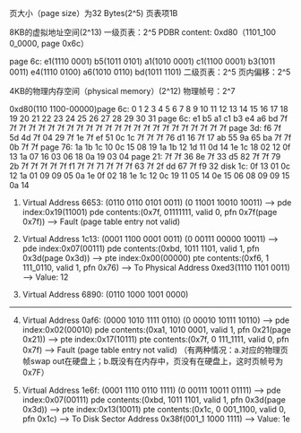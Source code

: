 
页大小（page size）为32 Bytes(2^5)
页表项1B

8KB的虚拟地址空间(2^13)
一级页表：2^5
PDBR content: 0xd80（1101_100 0_0000, page 0x6c）

page 6c: e1(1110 0001) b5(1011 0101) a1(1010 0001) c1(1100 0001)
         b3(1011 0011) e4(1110 0100) a6(1010 0110) bd(1011 1101)
二级页表：2^5
页内偏移：2^5

4KB的物理内存空间（physical memory）(2^12)
物理帧号：2^7

0xd80(110 1100-00000)page 6c:
		 0  1  2  3  4  5  6  7  8  9  10 11 12 13 14 15 16 17 18 19 20 21 22 23 24 25 26 27 28 29 30 31
page 6c: e1 b5 a1 c1 b3 e4 a6 bd 7f 7f 7f 7f 7f 7f 7f 7f 7f 7f 7f 7f 7f 7f 7f 7f 7f 7f 7f 7f 7f 7f 7f 7f 
page 3d: f6 7f 5d 4d 7f 04 29 7f 1e 7f ef 51 0c 1c 7f 7f 7f 76 d1 16 7f 17 ab 55 9a 65 ba 7f 7f 0b 7f 7f 
page 76: 1a 1b 1c 10 0c 15 08 19 1a 1b 12 1d 11 0d 14 1e 1c 18 02 12 0f 13 1a 07 16 03 06 18 0a 19 03 04 
page 21: 7f 7f 36 8e 7f 33 d5 82 7f 7f 79 2b 7f 7f 7f 7f 7f f1 7f 7f 71 7f 7f 7f 63 7f 2f dd 67 7f f9 32 
disk 1c: 0f 13 01 0c 12 1a 01 09 09 05 0a 1e 0f 02 18 1e 1c 12 0c 19 11 05 14 0e 15 06 08 09 09 15 0a 14 

1) Virtual Address 6653:
	(0110 0110 0101 0011)
	(0 11001 10010 10011)
  --> pde index:0x19(11001)  pde contents:(0x7f, 01111111, valid 0, pfn 0x7f(page 0x7f))
	--> Fault (page table entry not valid) 
    

2) Virtual Address 1c13:
	(0001 1100 0001 0011)
	(0 00111 00000 10011)
  --> pde index:0x07(00111)  pde contents:(0xbd, 1011 1101, valid 1, pfn 0x3d(page 0x3d))
  	--> pte index:0x00(00000)  pte contents:(0xf6, 1 111_0110, valid 1, pfn 0x76)
	  --> To Physical Address 0xed3(1110 1101 0011) --> Value: 12


3) Virtual Address 6890:
	(0110 1000 1001 0000)
----------


4) Virtual Address 0af6:
	(0000 1010 1111 0110)
	(0 00010 10111 10110)
  --> pde index:0x02(00010)  pde contents:(0xa1, 1010 0001, valid 1, pfn 0x21(page 0x21))
  	--> pte index:0x17(10111)  pte contents:(0x7f, 0 111_1111, valid 0, pfn 0x7f)
	  --> Fault (page table entry not valid) 
	  （有两种情况：a.对应的物理页帧swap out在硬盘上；b.既没有在内存中，页没有在硬盘上，这时页帧号为0x7F）


5) Virtual Address 1e6f:
	(0001 1110 0110 1111)
	(0 00111 10011 01111)
  --> pde index:0x07(00111)  pde contents:(0xbd, 1011 1101, valid 1, pfn 0x3d(page 0x3d))
  	--> pte index:0x13(10011)  pte contents:(0x1c, 0 001_1100, valid 0, pfn 0x1c)
      --> To Disk Sector Address 0x38f(001_1 1000 1111) --> Value: 1e
